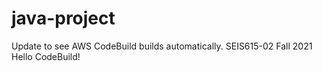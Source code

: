 # java-project
Update to see AWS CodeBuild builds automatically.
SEIS615-02 Fall 2021 Hello CodeBuild!
